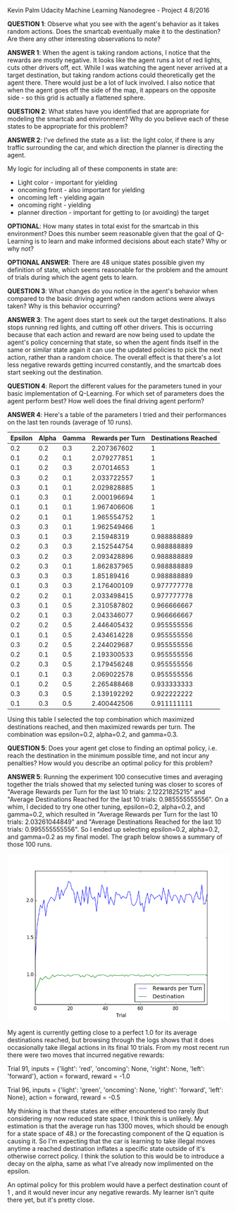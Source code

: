 Kevin Palm
Udacity Machine Learning Nanodegree - Project 4
8/2016

**QUESTION 1**: Observe what you see with the agent's behavior as it
takes random actions. Does the smartcab eventually make it to the
destination? Are there any other interesting observations to note?

**ANSWER 1**: When the agent is taking random actions, I notice that the
rewards are mostly negative. It looks like the agent runs a lot of red
lights, cuts other drivers off, ect. While I was watching the agent
never arrived at a target destination, but taking random actions could
theoretically get the agent there. There would just be a lot of luck
involved. I also notice that when the agent goes off the side of the
map, it appears on the opposite side - so this grid is actually a
flattened sphere.

**QUESTION 2**: What states have you identified that are appropriate for
modeling the smartcab and environment? Why do you believe each of these
states to be appropriate for this problem?

**ANSWER 2**: I've defined the state as a list: the light color, if
there is any traffic surrounding the car, and which direction the
planner is directing the agent.

My logic for including all of these components in state are:

* Light color - important for yielding
* oncoming front - also important for yielding
* oncoming left - yielding again
* oncoming right - yielding
* planner direction - important for getting to (or avoiding) the target

**OPTIONAL**: How many states in total exist for the smartcab in this
environment? Does this number seem reasonable given that the goal of
Q-Learning is to learn and make informed decisions about each state? Why
or why not?

**OPTIONAL ANSWER**: There are 48 unique states possible given my
definition of state, which seems reasonable for the problem and the
amount of trials during which the agent gets to learn.

**QUESTION 3**: What changes do you notice in the agent's behavior when
compared to the basic driving agent when random actions were always
taken? Why is this behavior occurring?

**ANSWER 3**: The agent does start to seek out the target destinations.
It also stops running red lights, and cutting off other drivers. This is
occurring because that each action and reward are now being used to
update the agent's policy concerning that state, so when the agent finds
itself in the same or similar state again it can use the updated
policies to pick the next action, rather than a random choice. The
overall effect is that there's a lot less negative rewards getting
incurred constantly, and the smartcab does start seeking out the
destination.

**QUESTION 4**: Report the different values for the parameters tuned in
your basic implementation of Q-Learning. For which set of parameters
does the agent perform best? How well does the final driving agent
perform?

**ANSWER 4**: Here's a table of the parameters I tried and their
performances on the last ten rounds (average of 10 runs).

| Epsilon | Alpha | Gamma | Rewards per Turn | Destinations Reached |
|---------|-------|-------|------------------|----------------------|
| 0.2     | 0.2   | 0.3   | 2.207367602      | 1                    |
| 0.1     | 0.2   | 0.1   | 2.079277851      | 1                    |
| 0.1     | 0.2   | 0.3   | 2.07014653       | 1                    |
| 0.3     | 0.2   | 0.1   | 2.033722557      | 1                    |
| 0.3     | 0.1   | 0.1   | 2.029828885      | 1                    |
| 0.1     | 0.3   | 0.1   | 2.000196694      | 1                    |
| 0.1     | 0.1   | 0.1   | 1.967406606      | 1                    |
| 0.2     | 0.1   | 0.1   | 1.965554752      | 1                    |
| 0.3     | 0.3   | 0.1   | 1.962549466      | 1                    |
| 0.3     | 0.1   | 0.3   | 2.15948319       | 0.988888889          |
| 0.2     | 0.3   | 0.3   | 2.152544754      | 0.988888889          |
| 0.3     | 0.2   | 0.3   | 2.093428896      | 0.988888889          |
| 0.2     | 0.3   | 0.1   | 1.862837965      | 0.988888889          |
| 0.3     | 0.3   | 0.3   | 1.85189416       | 0.988888889          |
| 0.1     | 0.3   | 0.3   | 2.176400109      | 0.977777778          |
| 0.2     | 0.2   | 0.1   | 2.033498415      | 0.977777778          |
| 0.3     | 0.1   | 0.5   | 2.310587802      | 0.966666667          |
| 0.2     | 0.1   | 0.3   | 2.043346077      | 0.966666667          |
| 0.2     | 0.2   | 0.5   | 2.446405432      | 0.955555556          |
| 0.1     | 0.1   | 0.5   | 2.434614228      | 0.955555556          |
| 0.3     | 0.2   | 0.5   | 2.244029687      | 0.955555556          |
| 0.2     | 0.1   | 0.5   | 2.193300533      | 0.955555556          |
| 0.2     | 0.3   | 0.5   | 2.179456248      | 0.955555556          |
| 0.1     | 0.1   | 0.3   | 2.069022578      | 0.955555556          |
| 0.1     | 0.2   | 0.5   | 2.265488468      | 0.933333333          |
| 0.3     | 0.3   | 0.5   | 2.139192292      | 0.922222222          |
| 0.1     | 0.3   | 0.5   | 2.400442506      | 0.911111111          |

Using this table I selected the top combination which maximized
destinations reached, and then maximized rewards per turn. The
combination was epsilon=0.2, alpha=0.2, and gamma=0.3.

**QUESTION 5**: Does your agent get close to finding an optimal policy,
i.e. reach the destination in the minimum possible time, and not incur
any penalties? How would you describe an optimal policy for this
problem?

**ANSWER 5**: Running the experiment 100 consecutive times and averaging
together the trials showed that my selected tuning was closer to scores
of "Average Rewards per Turn for the last 10 trials: 2.12221825215" and
"Average Destinations Reached for the last 10 trials: 0.985555555556".
On a whim, I decided to try one other tuning, epsilon=0.2, alpha=0.2,
and gamma=0.2, which resulted in "Average Rewards per Turn for the last
10 trials: 2.03261044849" and "Average Destinations Reached for the last
10 trials: 0.995555555556". So I ended up selecting epsilon=0.2,
alpha=0.2, and gamma=0.2 as my final model. The graph below shows a
summary of those 100 runs.

![Summary Plot for epsilon=0.2, alpha=0.2, and gamma=0.2](images/summary_plot.png)

My agent is currently getting close to a perfect 1.0 for its average
destinations reached, but browsing through the logs shows that it does
occasionally take illegal actions in its final 10 trials. From my most
recent run there were two moves that incurred negative rewards:

Trial 91, inputs = {'light': 'red', 'oncoming': None, 'right': None, 'left': 'forward'}, action = forward, reward = -1.0

Trial 96, inputs = {'light': 'green', 'oncoming': None, 'right': 'forward', 'left': None}, action = forward, reward = -0.5

My thinking is that these states are either encountered too rarely (but
considering my now reduced state space, I think this is unlikely. My
estimation is that the average run has 1300 moves, which should be
enough for a state space of 48.) or the forecasting component of the Q
equation is causing it. So I'm expecting that the car is learning to
take illegal moves anytime a reached destination inflates a specific
state outside of it's otherwise correct policy. I think the solution to
this would be to introduce a decay on the alpha, same as what I've
already now implimented on the epsilon.

An optimal policy for this problem would have a perfect destination
count of 1 , and it would never incur any
negative rewards. My learner isn't quite there yet, but it's pretty
close.
